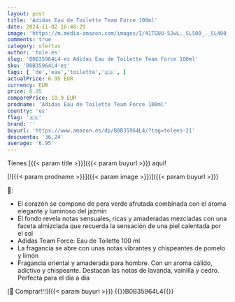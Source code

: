 ```yaml
---
layout: post
title: 'Adidas Eau de Toilette Team Force 100ml'
date: 2024-11-02 16:48:29
image: 'https://m.media-amazon.com/images/I/41TGUU-5JwL._SL500_._SL400_.jpg'
comments: true
category: ofertas
author: 'tole.es'
slug: 'B0B35964L4-es Adidas Eau de Toilette Team Force 100ml'
sku: 'B0B35964L4-es'
tags: [ 'de','eau','toilette','🇪🇸', ]
actualPrice: 6.95 EUR
currency: EUR
price: 6.95
comparePrice: 10.9 EUR
prodname: 'Adidas Eau de Toilette Team Force 100ml'
country: 'es'
flag: '🇪🇸'
brand: ''
buyurl: 'https://www.amazon.es/dp/B0B35964L4/?tag=tolees-21'
descuento: '36.24'
average: '6.95'
---
```


Tienes [{{< param title >}}]({{< param buyurl >}}) aqui!

[![{{< param prodname >}}]({{< param image >}})]({{< param buyurl >}})

🔎:

- El corazón se compone de pera verde afrutada combinada con el aroma elegante y luminoso del jazmín
- El fondo revela notas sensuales, ricas y amaderadas mezcladas con una faceta almizclada que recuerda la sensación de una piel calentada por el sol
- Adidas Team Force: Eau de Toilette 100 ml
- La fragancia se abre con unas notas vibrantes y chispeantes de pomelo y limón
- Fragancia oriental y amaderada para hombre. Con un aroma cálido, adictivo y chispeante. Destacan las notas de lavanda, vainilla y cedro. Perfecta para el dia a dia

[🛒 Comprar!!!]({{< param buyurl >}})
{{<world>}}B0B35964L4{{</world>}}

